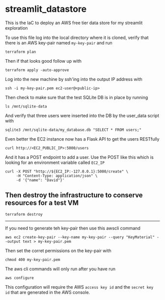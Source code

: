 # streamlit_datastore
This is the IaC to deploy an AWS free tier data store for my streamlit exploration

To use this file log into the local directory where it is cloned, verify that there is an AWS key-pair named `my-key-pair` and run
```
terraform plan
```
Then if that looks good follow up with
```
terraform apply -auto-approve
```
Log into the new machine by ssh'ing into the output IP address with
```
ssh -i my-key-pair.pem ec2-user@<public-ip>
```
Then check to make sure that the test SQLite DB is in place by running
```
ls /mnt/sqlite-data
```
And verify that three users were inserted into the DB by the user_data script with
```
sqlite3 /mnt/sqlite-data/my_database.db "SELECT * FROM users;"
```
Even better the EC2 instance now has a Flask API to get the users RESTfully
```
curl http://<EC2_PUBLIC_IP>:5000/users
```
And it has a POST endpoint to add a user. Use the POST like this which is looking for an environment variable called `EC2_IP`
```
curl -X POST "http://${EC2_IP:-127.0.0.1}:5000/create" \
     -H "Content-Type: application/json" \
     -d '{"name": "David"}'
```
## Then destroy the infrastructure to conserve resources for a test VM
```
terraform destroy
```
---
If you need to generate teh key-pair then use this awscli command
```
aws ec2 create-key-pair --key-name my-key-pair --query "KeyMaterial" --output text > my-key-pair.pem
```
Then set the corret permissions on the key-pair with
```
chmod 400 my-key-pair.pem
```
The aws cli commands will only run after you have run 
```
aws configure
```
This configuration will require the AWS `access key id` and the `secret key id` that are generated in the AWS console.
